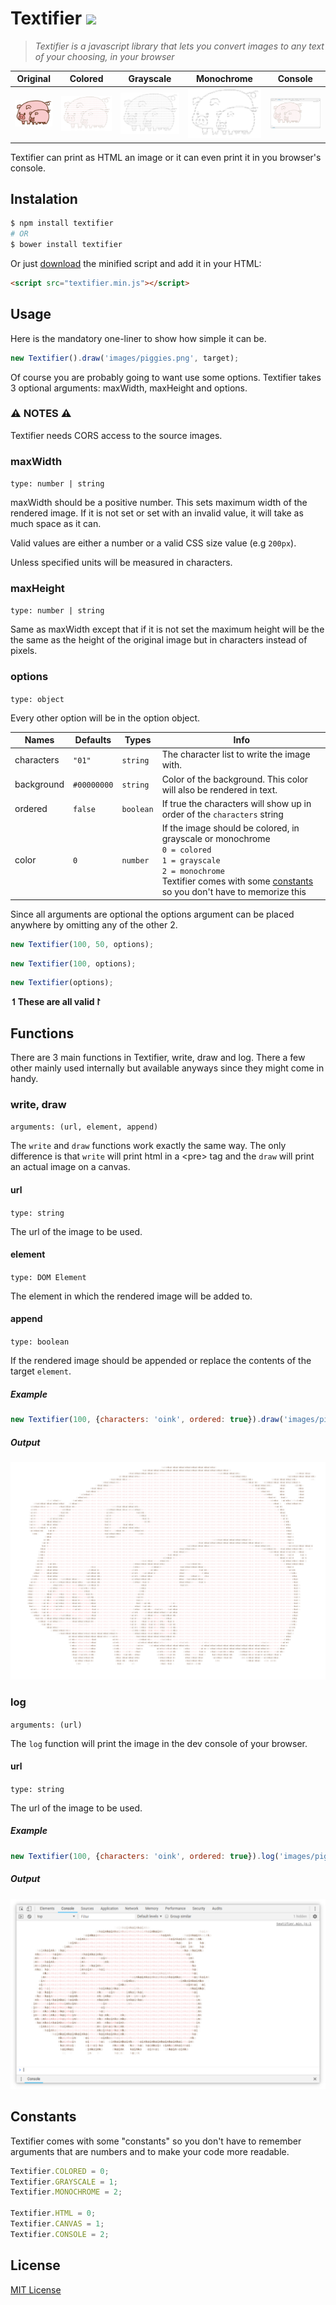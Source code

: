 # Textifier ![](http://img.badgesize.io/TemplarVolk/textifier/master/dist/textifier.min.js.svg?style=flat)

>*Textifier is a javascript library that lets you convert images to any text of your choosing, in your browser*

| Original | Colored | Grayscale | Monochrome | Console |
| --- | --- | --- | --- | --- |
| ![Original](images/piggies.png "Colored") | ![Colored](images/rendered_piggies.png "Colored") | ![Grayscale](images/grayscale_piggies.png "Grayscale") | ![Monochrome](images/monochrome_piggies.png "Monochrome") | ![Console](images/console_piggies.png "Console") |

Textifier can print as HTML an image or it can even print it in you browser's console.

## Instalation

  ```bash
  $ npm install textifier
  # OR
  $ bower install textifier
  ```

  Or just [download](https://raw.githubusercontent.com/TemplarVolk/Textifier/master/dist/textifier.min.js) the minified script and add it in your HTML:

  ```html
  <script src="textifier.min.js"></script>
  ```

## Usage

  Here is the mandatory one-liner to show how simple it can be.
  ```js
  new Textifier().draw('images/piggies.png', target);
  ```

  Of course you are probably going to want use some options. Textifier takes 3 optional arguments: maxWidth, maxHeight and options.

### :warning: NOTES :warning:

  Textifier needs CORS access to the source images.

### maxWidth
  `type: number | string`

  maxWidth should be a positive number. This sets maximum width of the rendered image. If it is not set or set with an invalid value, it will take as much space as it can.

  Valid values are either a number or a valid CSS size value (e.g `200px`).

  Unless specified units will be measured in characters.

### maxHeight
  `type: number | string`

  Same as maxWidth except that if it is not set the maximum height will be the the same as the height of the original image but in characters instead of pixels.

### options
  `type: object`

Every other option will be in the option object.

  | Names | Defaults | Types | Info
  | --- | --- | --- | ---
  | characters | `"01"` | `string`  | The character list to write the image with.
  | background | `#00000000` | `string`   | Color of the background. This color will also be rendered in text.
  | ordered | `false` | `boolean`  | If true the characters will show up in order of the `characters` string
  | color | `0` | `number` | If the image should be colored, in grayscale or monochrome<br>`0 = colored`<br>`1 = grayscale`<br>`2 = monochrome`<br>Textifier comes with some [constants](#constants) so you don't have to memorize this

  Since all arguments are optional the options argument can be placed anywhere by omitting any of the other 2.

  ```js
  new Textifier(100, 50, options);
  ```

  ```js
  new Textifier(100, options);
  ```

  ```js
  new Textifier(options);
  ```
  **↿These are all valid↾**

## Functions
  There are 3 main functions in Textifier, write, draw and log. There a few other mainly used internally but available anyways since they might come in handy.
### write, draw
  `arguments: (url, element, append)`

  The `write` and `draw` functions work exactly the same way. The only difference is that `write` will print html in a \<pre> tag and the `draw` will print an actual image on a canvas.
#### url
  `type: string`

  The url of the image to be used.
#### element
  `type: DOM Element`

  The element in which the rendered image will be added to.
#### append
  `type: boolean`

  If the rendered image should be appended or replace the contents of the target `element`.

##### **Example**

  ```js
  new Textifier(100, {characters: 'oink', ordered: true}).draw('images/piggies.png', target);
  ```
##### Output
  ![Rendered image](images/rendered_piggies.png "Rendered image")


### log
  `arguments: (url)`

  The `log` function will print the image in the dev console of your browser.
#### url
  `type: string`

  The url of the image to be used.

##### **Example**

  ```js
  new Textifier(100, {characters: 'oink', ordered: true}).log('images/piggies.png');
  ```
##### Output
  ![Rendered image](images/console_piggies.png "Rendered image")

## Constants
  Textifier comes with some "constants" so you don't have to remember arguments that are numbers and to make your code more readable.

  ```js
  Textifier.COLORED = 0;
  Textifier.GRAYSCALE = 1;
  Textifier.MONOCHROME = 2;

  Textifier.HTML = 0;
  Textifier.CANVAS = 1;
  Textifier.CONSOLE = 2;
  ```

## License
   [MIT License](LICENSE.md)
